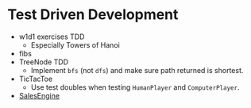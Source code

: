# Test Driven Development

* w1d1 exercises TDD
    * Especially Towers of Hanoi
* fibs
* TreeNode TDD
    * Implement `bfs` (not `dfs`) and make sure path returned is
      shortest.
* TicTacToe
    * Use test doubles when testing `HumanPlayer` and
      `ComputerPlayer`.
* [SalesEngine][sales-engine]

[sales-engine]: http://tutorials.jumpstartlab.com/projects/sales_engine.html
